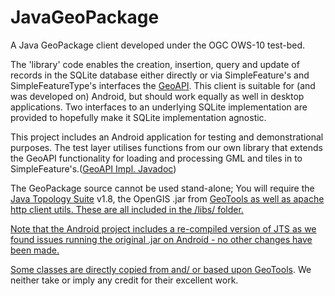 JavaGeoPackage
==============

A Java GeoPackage client developed under the OGC OWS-10 test-bed.

The 'library' code enables the creation, insertion, query and update of records in the SQLite database either directly or via SimpleFeature's and SimpleFeatureType's interfaces the <a href="www.geoapi.org/">GeoAPI</a>. This client is suitable for (and was developed on) Android, but should work equally as well in desktop applications. Two interfaces to an underlying SQLite implementation are provided to hopefully make it SQLite implementation agnostic.

This project includes an Android application for testing and demonstrational purposes. The test layer utilises functions from our own library that extends the GeoAPI functionality for loading and processing GML and tiles in to SimpleFeature's.(<a href="http://www.awila.co.uk/dev_doc/geoapi_doc/index.html">GeoAPI Impl. Javadoc</a>)<p>

The GeoPackage source cannot be used stand-alone; You will require the <a href="http://www.vividsolutions.com/jts/JTSHome.htm">Java Topology Suite</a> v1.8, the OpenGIS .jar from <a href="http://sourceforge.net/projects/geotools/files/">GeoTools as well as apache http client utils. These are all included in the /libs/ folder.
<p>

Note that the Android project includes a re-compiled version of JTS as we found issues running the original .jar on Android - no other changes have been made.
<p>
Some classes are directly copied from and/ or based upon <a href="http://geotools.org">GeoTools</a>. We neither take or imply any credit for their excellent work.